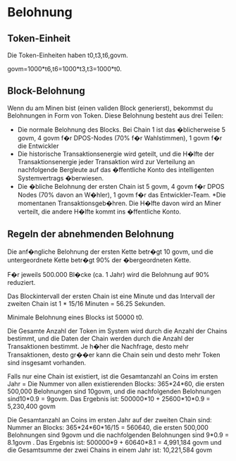# Belohnung

## Token-Einheit

Die Token-Einheiten haben t0,t3,t6,govm.

govm=1000\*t6,t6=1000\*t3,t3=1000\*t0.

## Block-Belohnung

Wenn du am Minen bist (einen validen Block generierst), bekommst du Belohnungen in Form von Token. Diese Belohnung besteht aus drei Teilen:

* Die normale Belohnung des Blocks. Bei Chain 1 ist das �blicherweise 5 govm, 4 govm f�r DPOS-Nodes (70% f�r Wahlstimmen), 1 govm f�r die Entwickler
* Die historische Transaktionsenergie wird geteilt, und die H�lfte der Transaktionsenergie jeder Transaktion wird zur Verteilung an nachfolgende Bergleute auf das �ffentliche Konto des intelligenten Systemvertrags �berwiesen.
* Die �bliche Belohnung der ersten Chain ist 5 govm, 4 govm f�r DPOS Nodes (70% davon an W�hler), 1 govm f�r das Entwickler-Team.
*Die momentanen Transaktionsgeb�hren. Die H�lfte davon wird an Miner verteilt, die andere H�lfte kommt ins �ffentliche Konto.

## Regeln der abnehmenden Belohnung

Die anf�ngliche Belohnung der ersten Kette betr�gt 10 govm, und die untergeordnete Kette betr�gt 90% der �bergeordneten Kette.

F�r jeweils 500.000 Bl�cke (ca. 1 Jahr) wird die Belohnung auf 90% reduziert.

Das Blockintervall der ersten Chain ist eine Minute und das Intervall der zweiten Chain ist 1 * 15/16 Minuten = 56.25 Sekunden.  

Minimale Belohnung eines Blocks ist 50000 t0.

Die Gesamte Anzahl der Token im System wird durch die Anzahl der Chains bestimmt, und die Daten der Chain werden durch die Anzahl der Transaktionen bestimmt. Je h�her die Nachfrage, desto mehr Transaktionen, desto gr��er kann die Chain sein und desto mehr Token sind insgesamt vorhanden.

Falls nur eine Chain ist existiert, ist die Gesamtanzahl an Coins im ersten Jahr = Die Nummer von allen existierenden Blocks: 365\*24\*60, die ersten 500,000 Belohnungen sind 10govm, und die nachfolgenden Belohnungen sind10\*0.9 = 9govm. Das Ergebnis ist: 500000\*10 + 25600\*10\*0.9 = 5,230,400 govm

Die Gesamtanzahl an Coins im ersten Jahr auf der zweiten Chain sind: Nummer an Blocks: 365\*24\*60\*16/15 = 560640, die ersten 500,000 Belohnungen sind 9govm und die nachfolgenden Belohnungen sind 9\*0.9 = 8.1govm . Das Ergebnis ist: 500000\*9 + 60640\*8.1 = 4,991,184 govm und die Gesamtsumme der zwei Chains in einem Jahr ist: 10,221,584 govm
